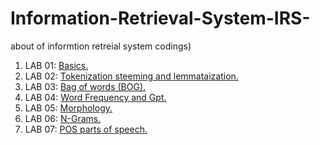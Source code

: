 # Information-Retrieval-System-IRS-
about of informtion retreial system codings)
1. LAB 01: [Basics.](https://github.com/DEEPAK-RAMGIRI/Information-Retrieval-System-IRS-/blob/main/IR_Lab_Assignment_01.ipynb)
2. LAB 02: [Tokenization steeming and lemmataization.](https://github.com/DEEPAK-RAMGIRI/Information-Retrieval-System-IRS-/blob/main/IR_Lab_Assignment_02.ipynb)
3. LAB 03: [Bag of words (BOG).](https://github.com/DEEPAK-RAMGIRI/Information-Retrieval-System-IRS-/blob/main/IR_Lab_Assignment_02.ipynb)
4. LAB 04: [Word Frequency and Gpt.](https://github.com/DEEPAK-RAMGIRI/Information-Retrieval-System-IRS-/blob/main/IR_Lab_Assignment_04.ipynb)
5. LAB 05: [Morphology.](https://github.com/DEEPAK-RAMGIRI/Information-Retrieval-System-IRS-/blob/main/IR_Lab_Assignment_05.ipynb)
6. LAB 06: [N-Grams.](https://github.com/DEEPAK-RAMGIRI/Information-Retrieval-System-IRS-/blob/main/IR_Lab_Assignment_06.ipynb)
7. LAB 07: [POS parts of speech.](https://github.com/DEEPAK-RAMGIRI/Information-Retrieval-System-IRS-/blob/main/IR_Lab_Assignment_07.ipynb)
